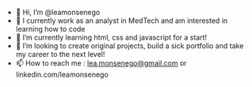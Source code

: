 - 👋 Hi, I’m @leamonsenego
- 👀 I currently work as an analyst in MedTech and am interested in learning how to code
- 🌱 I’m currently learning html, css and javascript for a start!
- 💞️ I’m looking to create original projects, build a sick portfolio and take my career to the next level!
- 📫 How to reach me : lea.monsenego@gmail.com or linkedin.com/leamonsenego

<!---
leamonsenego/leamonsenego is a ✨ special ✨ repository because its `README.md` (this file) appears on your GitHub profile.
You can click the Preview link to take a look at your changes.
--->
